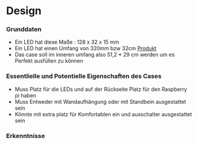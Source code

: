 # Design

### Grunddaten 
- Ein LED hat diese Maße : 128 x 32 x 15 mm
- Ein LED hat einen Umfang von 320mm bzw 32cm
  [Produkt](https://www.berrybase.at/detail/019234a6d80c73c1bbc6d0f8084d02b3)
- Das case soll im inneren umfang also 51,2 * 29 cm werden um es Perfekt ausfüllen zu können

### Essentlielle und Potentielle Eigenschaften des Cases
- Muss Platz für die LEDs und auf der Rückseite Platz für den Raspberry pi haben
- Muss Entweder mit Wandaufhängung oder mit Standbein ausgestattet sein
- Könnte mit extra platz für Komfortablen ein und ausschalter ausgestattet sein

### Erkenntnisse
 
